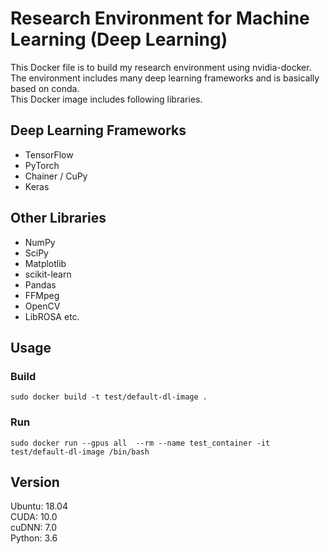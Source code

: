 # Research Environment for Machine Learning (Deep Learning)
This Docker file is to build my research environment using nvidia-docker.  
The environment includes many deep learning frameworks and is basically based on conda.  
This Docker image includes following libraries.

## Deep Learning Frameworks
* TensorFlow
* PyTorch
* Chainer / CuPy
* Keras

## Other Libraries
* NumPy
* SciPy
* Matplotlib
* scikit-learn
* Pandas
* FFMpeg
* OpenCV
* LibROSA
etc.

## Usage
### Build
`
sudo docker build -t test/default-dl-image .
`

### Run
`
sudo docker run --gpus all  --rm --name test_container -it test/default-dl-image /bin/bash
`

## Version
Ubuntu: 18.04  
CUDA: 10.0  
cuDNN: 7.0  
Python: 3.6  
